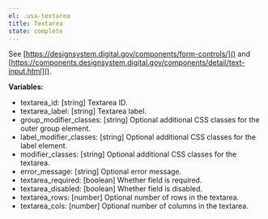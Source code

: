 ```yaml
---
el: .usa-textarea
title: Textarea
state: complete
---
```

See [https://designsystem.digital.gov/components/form-controls/]() and
[https://components.designsystem.digital.gov/components/detail/text-input.html]().

__Variables:__
* textarea_id: [string] Textarea ID.
* textarea_label: [string] Textarea label.
* group_modifier_classes: [string] Optional additional CSS classes for the outer group element.
* label_modifier_classes: [string] Optional additional CSS classes for the label element.
* modifier_classes: [string] Optional additional CSS classes for the textarea.
* error_message: [string] Optional error message.
* textarea_required: [boolean] Whether field is required.
* textarea_disabled: [boolean] Whether field is disabled.
* textarea_rows: [number] Optional number of rows in the textarea.
* textarea_cols: [number] Optional number of columns in the textarea.
